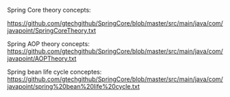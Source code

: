 
Spring Core theory concepts:

https://github.com/gtechgithub/SpringCore/blob/master/src/main/java/com/javapoint/SpringCoreTheory.txt


Spring AOP theory concepts:
https://github.com/gtechgithub/SpringCore/blob/master/src/main/java/com/javapoint/AOPTheory.txt

Spring bean life cycle conceptes:
https://github.com/gtechgithub/SpringCore/blob/master/src/main/java/com/javapoint/spring%20bean%20life%20cycle.txt
